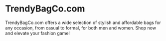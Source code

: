 # TrendyBagCo.com
TrendyBagCo.com offers a wide selection of stylish and affordable bags for any occasion, from casual to formal, for both men and women. Shop now and elevate your fashion game!
